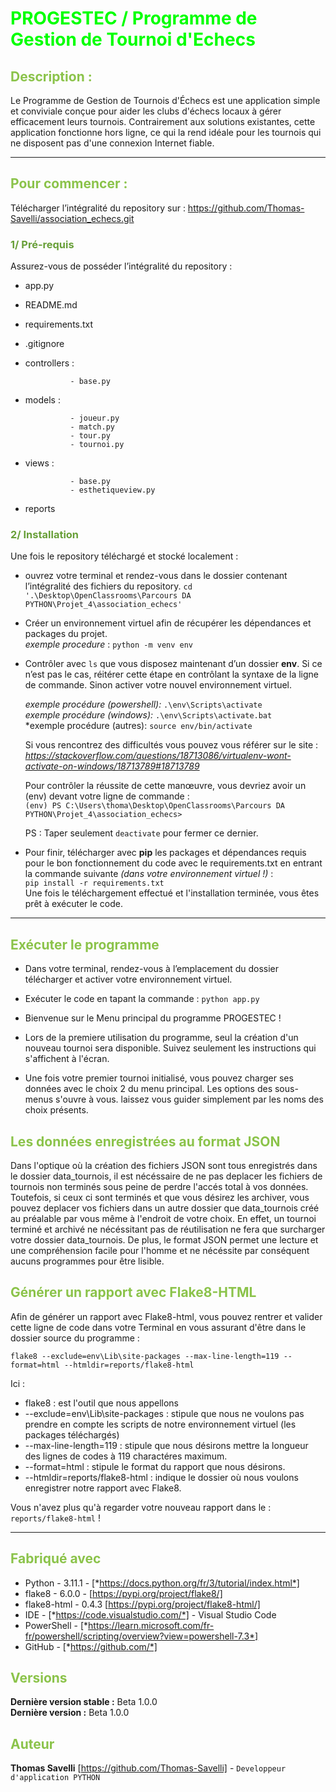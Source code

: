 <h1 style="color:#00FF00">PROGESTEC / Programme de Gestion de Tournoi d'Echecs</h1>


## <span style="color: #8BC34A">**Description :**</span>
Le Programme de Gestion de Tournois d'Échecs est une application simple et conviviale conçue pour aider les clubs d'échecs locaux à gérer efficacement leurs tournois. Contrairement aux solutions existantes, cette application fonctionne hors ligne, ce qui la rend idéale pour les tournois qui ne disposent pas d'une connexion Internet fiable.

-------------------------------------------------------
## <span style="color: #8BC34A">**Pour commencer :**</span>
Télécharger l’intégralité du repository sur : https://github.com/Thomas-Savelli/association_echecs.git

### <span style="color: #689F38">1/ Pré-requis</span>

Assurez-vous de posséder l’intégralité du repository : 

- app.py
- README.md
- requirements.txt
- .gitignore
- controllers : 
                
                - base.py
- models :

                - joueur.py
                - match.py
                - tour.py
                - tournoi.py
- views :

                - base.py
                - esthetiqueview.py
- reports

### <span style="color: #689F38">2/ Installation</span>

Une fois le repository téléchargé et stocké localement : 

- ouvrez votre terminal et rendez-vous dans le dossier contenant l’intégralité des fichiers du repository.
    `` cd '.\Desktop\OpenClassrooms\Parcours DA PYTHON\Projet_4\association_echecs' ``

- Créer un environnement virtuel afin de récupérer les dépendances et packages du projet.  
    *exemple procedure* : ``python -m venv env``

- Contrôler avec ``ls`` que vous disposez maintenant d’un dossier **env**. Si ce n’est pas le cas, réitérer cette 
    étape en contrôlant la syntaxe de la ligne de commande. Sinon activer votre nouvel environnement virtuel. 

    *exemple procédure (powershell):* ``.\env\Scripts\activate``   
    *exemple procédure (windows):* ``.\env\Scripts\activate.bat``  
    *exemple procédure (autres): ``source env/bin/activate``

    Si vous rencontrez des difficultés vous pouvez vous référer sur le site : 
    *https://stackoverflow.com/questions/18713086/virtualenv-wont-activate-on-windows/18713789#18713789*

    Pour contrôler la réussite de cette manœuvre, vous devriez avoir un (env) devant votre ligne de commande :    
    ``(env) PS C:\Users\thoma\Desktop\OpenClassrooms\Parcours DA PYTHON\Projet_4\association_echecs>``  
    
    PS : Taper seulement ``deactivate`` pour fermer ce dernier.  
- Pour finir, télécharger avec **pip** les packages et dépendances requis pour le bon fonctionnement du code avec le requirements.txt en entrant la commande suivante *(dans votre environnement virtuel !)* :   
    ``pip install -r requirements.txt ``  
    Une fois le téléchargement effectué et l'installation terminée, vous êtes prêt à exécuter le code.  

-------------------------------------------------------
## <span style="color: #8BC34A">**Exécuter le programme**</span>
- Dans votre terminal, rendez-vous à l’emplacement  du dossier télécharger et activer votre environnement virtuel.  

- Exécuter le code en tapant la commande : ```python app.py```  

- Bienvenue sur le Menu principal du programme PROGESTEC !

- Lors de la premiere utilisation du programme, seul la création d'un nouveau tournoi sera disponible. Suivez seulement les instructions qui s'affichent à l'écran.

- Une fois votre premier tournoi initialisé, vous pouvez charger ses données avec le choix 2 du menu principal. Les options des sous-menus s'ouvre à vous. laissez vous guider simplement par les noms des choix présents.
  
## <span style="color: #8BC34A">**Les données enregistrées au format JSON**</span>
Dans l'optique où la création des fichiers JSON sont tous enregistrés dans le dossier data_tournois, il est nécéssaire de ne pas deplacer les fichiers de tournois non terminés sous peine de perdre l'accés total à vos données. Toutefois, si ceux ci sont terminés et que vous désirez les archiver, vous pouvez deplacer vos fichiers dans un autre dossier que data_tournois créé au préalable par vous même à l'endroit de votre choix. En effet, un tournoi terminé et archivé ne nécéssitant pas de réutilisation ne fera que surcharger votre dossier data_tournois. De plus, le format JSON permet une lecture et une compréhension facile pour l'homme et ne nécéssite par conséquent aucuns programmes pour être lisible.

## <span style="color: #8BC34A">**Générer un rapport avec Flake8-HTML**</span>

Afin de générer un rapport avec Flake8-html, vous pouvez rentrer et valider cette ligne de code dans votre Terminal en vous assurant d'être dans le dossier source du programme :

``flake8 --exclude=env\Lib\site-packages --max-line-length=119 --format=html --htmldir=reports/flake8-html``

Ici :
- flake8 : est l'outil que nous appellons
- --exclude=env\Lib\site-packages : stipule que nous ne voulons pas prendre en compte les scripts de notre environnement virtuel (les packages téléchargés)
- --max-line-length=119 : stipule que nous désirons mettre la longueur des lignes de codes à 119 charactéres maximum.
- --format=html : stipule le format du rapport que nous désirons.
- --htmldir=reports/flake8-html : indique le dossier où nous voulons enregistrer notre rapport avec Flake8.

Vous n'avez plus qu'à regarder votre nouveau rapport dans le : 
``reports/flake8-html`` !

-------------------------------------------------------

## <span style="color: #8BC34A">**Fabriqué avec**</span>
* Python - 3.11.1 - [*https://docs.python.org/fr/3/tutorial/index.html*]  
* flake8 - 6.0.0 - [https://pypi.org/project/flake8/]
* flake8-html - 0.4.3 [https://pypi.org/project/flake8-html/]
* IDE - [*https://code.visualstudio.com/*] - Visual Studio Code     
* PowerShell - [*https://learn.microsoft.com/fr-fr/powershell/scripting/overview?view=powershell-7.3*]  
* GitHub - [*https://github.com/*]   


## <span style="color: #8BC34A">**Versions**</span>
**Dernière version stable :** Beta 1.0.0  
**Dernière version :** Beta 1.0.0  

## <span style="color: #8BC34A">**Auteur**</span>
**Thomas Savelli** [https://github.com/Thomas-Savelli] - ``Developpeur d'application PYTHON``   


